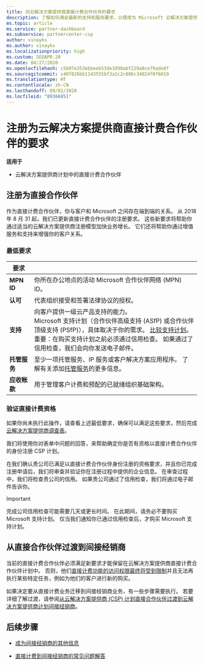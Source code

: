 ```yaml
---
title: 对云解决方案提供商直接计费合作伙伴的要求
description: 了解如何满足最新的支持和服务要求，以便成为 Microsoft 云解决方案提供商 (CSP) 计划中的直接计费合作伙伴。
ms.topic: article
ms.service: partner-dashboard
ms.subservice: partnercenter-csp
author: vinayks
ms.author: vinayks
ms.localizationpriority: high
ms.custom: SEOAPR.20
ms.date: 04/27/2020
ms.openlocfilehash: c5b07e353ebbeeb53de3d90abf229a8ce79ade8f
ms.sourcegitcommit: c40f826bb1143555bf3a1c2c806c34024f0f6019
ms.translationtype: HT
ms.contentlocale: zh-CN
ms.lasthandoff: 09/02/2020
ms.locfileid: "89366851"
---
```

# <a name="requirements-to-enroll-as-a-csp-direct-bill-partner"></a>注册为云解决方案提供商直接计费合作伙伴的要求

**适用于**

- 云解决方案提供商计划中的直接计费合作伙伴

## <a name="enroll-as-a-direct-partner"></a>注册为直接合作伙伴

作为直接计费合作伙伴，你与客户和 Microsoft 之间存在端到端的关系。 从 2018 年 8 月 31 起，我们已更新直接计费合作伙伴的注册要求。 这些新要求将帮助你通过适当的云解决方案提供商注册模型加快业务增长。 它们还将帮助你通过增值服务和支持来增强你的客户关系。

### <a name="minimum-requirements"></a>最低要求

|**要求**|                             |
|--------------------------------|--------------------------------------------------------------|
|**MPN ID**   |你所在办公地点的活动 Microsoft 合作伙伴网络 (MPN) ID。    |
|**认可**   |代表组织接受和签署法律协议的授权。|
|**支持**   |向客户提供一级云产品支持的能力。 <br/>Microsoft 支持计划（合作伙伴高级支持 (ASfP) 或合作伙伴顶级支持 (PSfP)），具体取决于你的需求。 [比较支持计划](https://partner.microsoft.com/support/partnersupport)。<br/> 重要：在购买支持计划之前必须通过信用检查。 如果通过了信用检查，我们会向你发送电子邮件。 |
|**托管服务**   |至少一项托管服务、IP 服务或客户解决方案应用程序。 了解有关添加[托管服务](https://partner.microsoft.com/business-opportunities/managed-services-provider)的更多信息。|
|**应收帐款** |用于管理客户计费和预配的已就绪组织基础架构。

### <a name="verify-direct-bill-eligibility"></a>验证直接计费资格

如果你尚未执行此操作，请查看上述最低要求，确保可以满足这些要求，然后完成[云解决方案提供商调查表](https://partner.microsoft.com/cloud-solution-provider/assessment)。

我们将使用你对表单中问题的回答，来帮助确定你是否有资格以直接计费合作伙伴的身份注册 CSP 计划。

在我们确认贵公司已满足以直接计费合作伙伴身份注册的资格要求，并且你已完成注册申请后，我们将审查并验证你在注册过程中提供的企业信息。 在审查过程中，我们将检查贵公司的信用。 如果贵公司通过了信用检查，我们将通过电子邮件告诉你。

>[!IMPORTANT]
>完成公司信用检查可能需要几天或更长时间。 在此期间，请务必不要购买 Microsoft 支持计划。 仅当我们通知你已通过信用检查后，才购买 Microsoft 支持计划。

## <a name="transition-from-direct-to-indirect-reseller"></a>从直接合作伙伴过渡到间接经销商

当前的直接计费合作伙伴必须满足新要求才能保留在云解决方案提供商直接计费合作伙伴计划中。 否则，他们[直接计费功能的访问权限最终将受到限制](restricted-direct-bill-capabilities.md)并且无法再执行某些特定任务，例如为他们的客户进行新的购买。

如果决定要从直接计费业务迁移到间接经销商业务，有一些步骤需要执行。 若要详细了解过渡，请参阅[从云解决方案提供商 (CSP) 计划直接合作伙伴过渡到云解决方案提供商计划间接经销商](transition-direct-to-indirect.md)。

## <a name="next-steps"></a>后续步骤

- [成为间接经销商的其他信息](https://assetsprod.microsoft.com/csp-directbill-to-indirect-transition.pdf)

- [直接计费到间接经销商的常见问题解答](https://assetsprod.microsoft.com/mpn/direct-bill-partner-faq.pdf)

